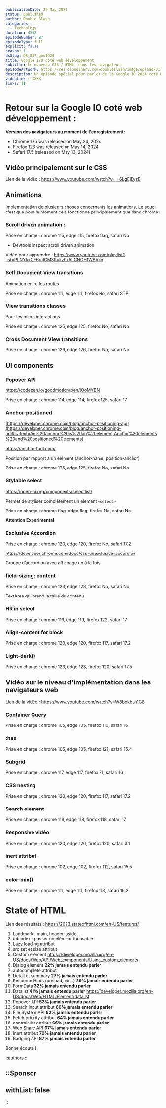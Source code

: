 ```yaml
---
publicationDate: 29 May 2024
status: published
author: Double Slash
categories:
  - Technology
duration: 4562
episodeNumber: 87
episodeType: full
explicit: false
season: 1
dsSlug: DS_087_gooIO24
title: Google I/O coté web développement
subtitle: Le nouveau CSS / HTML  dans les navigateurs
episodeArtwork: https://res.cloudinary.com/doubleslash/image/upload/v1716974875/episode/ART_87_emwadf.png
description: Un épisode spécial pour parler de la Google IO 2024 coté Web développement. Nous vous faisons un résumé des vidéos et nous faisons le point sur les nouveautés et le niveau d'implémentation dans les navigateurs Web. Avec nous, tenez vous à jour sur les nouvelles feature pour coder toujours mieux et propre !
videoLink : XXXX
links: []
---
```

# Retour sur la Google IO coté web développement :

**Version des navigateurs au moment de l'enregistrement:**

- Chrome 125 was released on May 24, 2024
- Firefox 126 was released on May 14, 2024
- Safari 17.5 (released on May 13, 2024)


## Vidéo principalement sur le CSS

Lien de la vidéo : https://www.youtube.com/watch?v=_-6LgEjEyzE

## Animations

Implementation de plusieurs choses concernants les animations. Le souci c’est que pour le moment cela fonctionne principalement que dans chrome !

### Scroll driven animation :

Prise en charge : chrome 115, edge 115, firefox flag, safari No

- Devtools inspect scroll driven animation

Vidéo pour apprendre : https://www.youtube.com/playlist?list=PLNYkxOF6rcICM3ttukz9x5LCNOHfWBVnn

### Self Document View transitions

Animation entre les routes

Prise en charge : chrome 111, edge 111, firefox No, safari STP

### View transitions classes 

Pour les micro interactions

Prise en charge :  chrome 125, edge 125, firefox No, safari No


### Cross Document View transitions

Prise en charge : chrome 126, edge 126, firefox No, safari No

## UI components

### Popover API

https://codepen.io/goodmotion/pen/jOoMYBN 

Prise en charge : chrome 114, edge 114, firefox 125, safari 17

### Anchor-positioned

[https://developer.chrome.com/blog/anchor-positioning-api](https://developer.chrome.com/blog/anchor-positioning-api#:~:text=An%20anchor%20is%20an%20element,Anchor%20elements%20and%20positioned%20elements)

https://anchor-tool.com/

Position par rapport à un élément (anchor-name, position-anchor)

Prise en charge :  chrome 125, edge 125, firefox No, safari No

### Stylable select

https://open-ui.org/components/selectlist/

Permet de styliser complètement un element ```<select>```

Prise en charge :  chrome flag, edge flag, firefox No, safari No

**Attention Experimental**

### Exclusive Accordion

Prise en charge :  chrome 120, edge 120, firefox No, safari 17.2

https://developer.chrome.com/docs/css-ui/exclusive-accordion

Groupe d’accordion avec affichage un à la fois

### field-sizing: content

Prise en charge :  chrome 123, edge 123, firefox No, safari No

TextArea qui prend la taille du contenu

### HR in select

Prise en charge :  chrome 119, edge 119, firefox 122, safari 17

### Align-content for block

Prise en charge :  chrome 120, edge 120, firefox 117, safari 17.2

### Light-dark()

Prise en charge :  chrome 123, edge 123, firefox 120, safari 17.5

## Vidéo sur le niveau d'implémentation dans les navigateurs web

Lien de la vidéo : https://www.youtube.com/watch?v=W8bokbLn1G8

### Container Query

Prise en charge :  chrome 105, edge 105, firefox 110, safari 16

### :has

Prise en charge :  chrome 105, edge 105, firefox 121, safari 15.4

### Subgrid

Prise en charge : chrome 117, edge 117, firefox 71, safari 16

### CSS nesting

Prise en charge : chrome 120, edge 120, firefox 117, safari 17.2

### Search element

Prise en charge : chrome 118, edge 118, firefox 118, safari 17

### Responsive vidéo

Prise en charge : chrome 120, edge 120, firefox 120, safari 3.1

### inert attribut

Prise en charge : chrome 102, edge 102, firefox 112, safari 15.5

### color-mix()

Prise en charge : chrome 111, edge 111, firefox 113, safari 16.2

# State of HTML

Lien des résultats : https://2023.stateofhtml.com/en-US/features/

1. Landmark : main, header, aside, …
2. tabindex : passer un élément focusable
3. Lazy loading attribut
4. src set et size attribut
5. Custom element https://developer.mozilla.org/en-US/docs/Web/API/Web_components/Using_custom_elements
6. Dialog element **22% jamais entendu parler**
7. autocomplete attribut
8. Detail et summary **27% jamais entendu parler**
9. Resource Hints (preload, etc..) **29% jamais entendu parler**
10. FormData **32% jamais entendu parler**
11. Datalist **41% jamais entendu parler** https://developer.mozilla.org/en-US/docs/Web/HTML/Element/datalist
12. Popover API **53% jamais entendu parler** 
13. Search input attribut **60% jamais entendu parler**
14. File System API **62% jamais entendu parler**
15. Fetch priority attribut **64% jamais entendu parler**
16. controlslist attribut **66% jamais entendu parler**
17. Web Share API **67% jamais entendu parler**
18. Inert attribut **79% jamais entendu parler**
19. Badging API **87% jamais entendu parler**




Bonne écoute !

::authors
::

::Sponsor
---
withList: false
---
::
